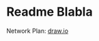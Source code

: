# Readme Blabla #

Network Plan:
[draw.io](https://drive.google.com/file/d/0B7nNErk0bX8_MlBIQ3BqTVRIeTg/view?usp=sharing)